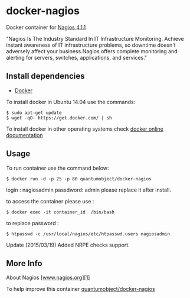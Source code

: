 # docker-nagios

Docker container for [Nagios 4.1.1][3]

"Nagios Is The Industry Standard In IT Infrastructure Monitoring. Achieve instant awareness of IT infrastructure problems, so downtime doesn't adversely affect your business.Nagios offers complete monitoring and alerting for servers, switches, applications, and services."

## Install dependencies

  - [Docker][2]

To install docker in Ubuntu 14.04 use the commands:

    $ sudo apt-get update
    $ wget -qO- https://get.docker.com/ | sh

 To install docker in other operating systems check [docker online documentation][4]

## Usage

To run container use the command below:

    $ docker run -d -p 25 -p 80 quantumobject/docker-nagios

login : nagiosadmin   passdword: admin  please replace it after install.

to access the container please use :

    $ docker exec -it container_id  /bin/bash

to replace password :

    $ htpasswd -c /usr/local/nagios/etc/htpasswd.users nagiosadmin

Update (2015/03/19) Added NRPE checks support.

## More Info

About Nagios [www.nagios.org][1]

To help improve this container [quantumobject/docker-nagios][5]

[1]:http://www.nagios.org/
[2]:https://www.docker.com
[3]:http://www.nagios.org/download
[4]:http://docs.docker.com
[5]:https://github.com/QuantumObject/docker-nagios
